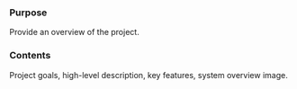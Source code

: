 ### Purpose

Provide an overview of the project.

### Contents

Project goals, high-level description, key features, system overview image.